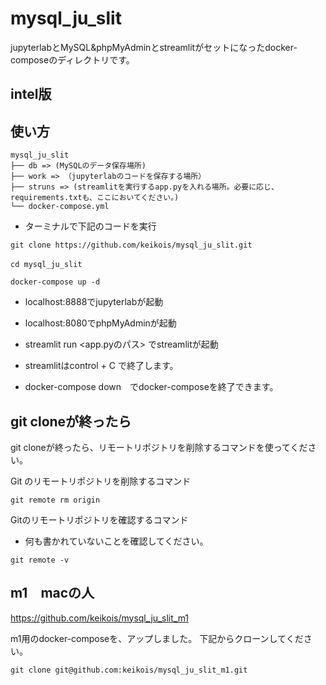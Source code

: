 # mysql_ju_slit
jupyterlabとMySQL&amp;phpMyAdminとstreamlitがセットになったdocker-composeのディレクトリです。
## intel版

## 使い方
```
mysql_ju_slit
├── db => (MySQLのデータ保存場所)
├── work => （jupyterlabのコードを保存する場所）
├── struns => (streamlitを実行するapp.pyを入れる場所。必要に応じ、requirements.txtも、ここにおいてください。)       
└── docker-compose.yml
```
- ターミナルで下記のコードを実行
```
git clone https://github.com/keikois/mysql_ju_slit.git
```
```
cd mysql_ju_slit　
```
```
docker-compose up -d
```

- localhost:8888でjupyterlabが起動
- localhost:8080でphpMyAdminが起動
- streamlit run <app.pyのパス> でstreamlitが起動

- streamlitはcontrol + C で終了します。
- docker-compose down　でdocker-composeを終了できます。

## git cloneが終ったら
git cloneが終ったら、リモートリポジトリを削除するコマンドを使ってください。

Git のリモートリポジトリを削除するコマンド
```
git remote rm origin 
```
Gitのリモートリポジトリを確認するコマンド
- 何も書かれていないことを確認してください。
```
git remote -v 
```
## m1　macの人
https://github.com/keikois/mysql_ju_slit_m1

m1用のdocker-composeを、アップしました。
下記からクローンしてください。
```
git clone git@github.com:keikois/mysql_ju_slit_m1.git
```
